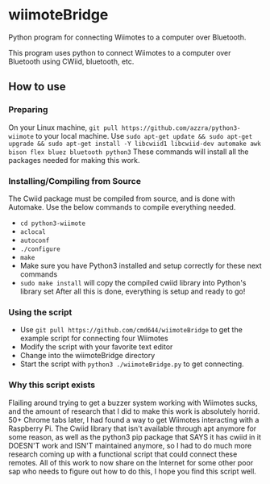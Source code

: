 # wiimoteBridge
Python program for connecting Wiimotes to a computer over Bluetooth.

This program uses python to connect Wiimotes to a computer over Bluetooth using CWiid, bluetooth, etc.

## How to use
### Preparing
On your Linux machine, `git pull https://github.com/azzra/python3-wiimote` to your local machine.
Use `sudo apt-get update && sudo apt-get upgrade && sudo apt-get install -Y libcwiid1 libcwiid-dev automake awk bison flex bluez bluetooth python3`
These commands will install all the packages needed for making this work.
### Installing/Compiling from Source
The Cwiid package must be compiled from source, and is done with Automake. Use the below commands to compile everything needed.
- `cd python3-wiimote`
- `aclocal`
- `autoconf`
- `./configure`
- `make`
- Make sure you have Python3 installed and setup correctly for these next commands
- `sudo make install` will copy the compiled cwiid library into Python's library set
After all this is done, everything is setup and ready to go!
### Using the script
- Use `git pull https://github.com/cmd644/wiimoteBridge` to get the example script for connecting four Wiimotes
- Modify the script with your favorite text editor
- Change into the wiimoteBridge directory
- Start the script with `python3 ./wiimoteBridge.py` to get connecting.
### Why this script exists
Flailing around trying to get a buzzer system working with Wiimotes sucks, and the amount of research that I did to make this work is absolutely horrid. 50+ Chrome tabs later, I had found a way to get Wiimotes interacting with a Raspberry Pi. The Cwiid library that isn't available through apt anymore for some reason, as well as the python3 pip package that SAYS it has cwiid in it DOESN'T work and ISN'T maintained anymore, so I had to do much more research coming up with a functional script that could connect these remotes. All of this work to now share on the Internet for some other poor sap who needs to figure out how to do this, I hope you find this script well.

